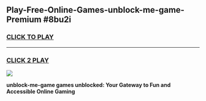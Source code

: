 
## Play-Free-Online-Games-unblock-me-game-Premium #8bu2i
<h3>
<a href="https://premium.freeplayer.one?title=unblock-me-game&ref=8M">CLICK TO PLAY</a></h3>
<hr>

<h3>
<a href="https://premium.freeplayer.one?title=unblock-me-game&ref=8M">CLICK 2 PLAY</a>
  
</h3>

<a href="https://premium.freeplayer.one?title=unblock-me-game&ref=8M"><img src="https://clearcache.store/games.png"></a>


**unblock-me-game games unblocked: Your Gateway to Fun and Accessible Online Gaming**

